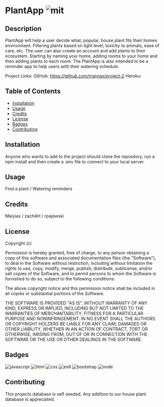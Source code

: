# PlantApp   ![mit](https://img.shields.io/badge/license-MIT-green)

## Description
PlantApp will help a user decide what, popular, house plant fits their homes environment. Filtering plants based on light level, toxicity to animals, ease of care, etc. The user can also create an account and add plants to their ecosystem. Starting by naming your home, adding rooms to your home and then adding plants to each room. The PlantApp is also intended to be a reminder app to help users with their watering schedule.

Project Links:
GitHub: https://github.com/maiyiax/project-2
Heroku: 

## Table of Contents

* [Installation](#installation)
* [Usage](#usage)
* [Credits](#credits)
* [License](#license)
* [Badges](#badges)
* [Contributing](#contributing)

## Installation
Anyone who wants to add to the project should clone the repository, run a npm install and then create a .env file to connect to your local server.

## Usage
Find a plant / Watering reminders

## Credits
Maiyiax / zachAH / rpajewski

## License
Copyright (c)

Permission is hereby granted, free of charge, to any person obtaining a copy
of this software and associated documentation files (the "Software"), to deal
in the Software without restriction, including without limitation the rights
to use, copy, modify, merge, publish, distribute, sublicense, and/or sell
copies of the Software, and to permit persons to whom the Software is
furnished to do so, subject to the following conditions:
                
The above copyright notice and this permission notice shall be included in all
copies or substantial portions of the Software.
                
THE SOFTWARE IS PROVIDED "AS IS", WITHOUT WARRANTY OF ANY KIND, EXPRESS OR
IMPLIED, INCLUDING BUT NOT LIMITED TO THE WARRANTIES OF MERCHANTABILITY,
FITNESS FOR A PARTICULAR PURPOSE AND NONINFRINGEMENT. IN NO EVENT SHALL THE
AUTHORS OR COPYRIGHT HOLDERS BE LIABLE FOR ANY CLAIM, DAMAGES OR OTHER
LIABILITY, WHETHER IN AN ACTION OF CONTRACT, TORT OR OTHERWISE, ARISING FROM,
OUT OF OR IN CONNECTION WITH THE SOFTWARE OR THE USE OR OTHER DEALINGS IN THE
SOFTWARE.

## Badges

![javascript](https://img.shields.io/badge/javascript-%20%20-blue)
![html](https://img.shields.io/badge/HTML-%20%20-blue)
![css](https://img.shields.io/badge/CSS-%20%20-blue)
![es6](https://img.shields.io/badge/ES6-%20%20-blue)
![bootstrap](https://img.shields.io/badge/Bootstrap-%20%20-blue)
![node](https://img.shields.io/badge/Node-%20%20-blue)

## Contributing
This projects database is self seeded. Any addition to our house plant database is apprecaited.

